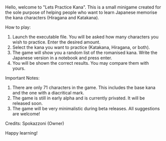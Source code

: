 Hello, welcome to "Lets Practice Kana". This is a small minigame created for the sole purpose of helping people who want to learn Japanese memorise the kana characters (Hiragana and Katakana).

How to play:
   1. Launch the executable file. You will be asked how many characters you wish to practice. Enter the desired amount. 
   2. Select the kana you want to practice (Katakana, Hiragana, or both).
   3. The game will show you a random list of the romanised kana. Write the Japanese version in a notebook and press enter.
   4. You will be shown the correct results. You may compare them with yours.

Important Notes:
   1. There are only 71 characters in the game. This includes the base kana and the one with a diacritical mark.
   2. The game is still in early alpha and is currently privated. It will be released soon.
   3. The game will be very minimalistic during beta releases. All suggestions are welcome!

Credits:
   Spokazzoni (Owner)

Happy learning!
